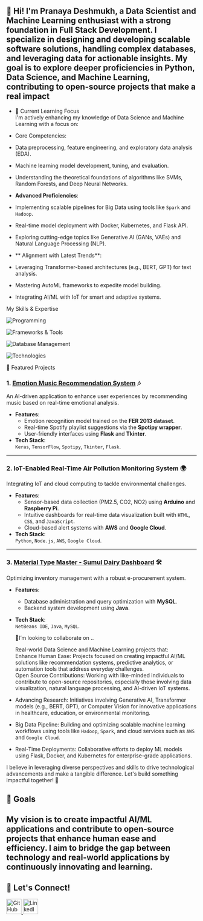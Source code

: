 
👋 Hi! I'm Pranaya Deshmukh, a Data Scientist and Machine Learning enthusiast with a strong foundation in Full Stack Development. I specialize in designing and developing scalable software solutions, handling complex databases, and leveraging data for actionable insights. My goal is to explore deeper proficiencies in Python, Data Science, and Machine Learning, contributing to open-source projects that make a real impact
- 
- 🌱  Current Learning Focus  
   I'm actively enhancing my knowledge of Data Science and Machine Learning with a focus on:  

-   Core Competencies:  
  - Data preprocessing, feature engineering, and exploratory data analysis (EDA).  
  - Machine learning model development, tuning, and evaluation.  
  - Understanding the theoretical foundations of algorithms like SVMs, Random Forests, and Deep Neural Networks.  

-   **Advanced Proficiencies**:  
  - Implementing scalable pipelines for Big Data using tools like `Spark` and `Hadoop`.  
  - Real-time model deployment with Docker, Kubernetes, and Flask API.  
  - Exploring cutting-edge topics like Generative AI (GANs, VAEs) and Natural Language Processing (NLP).

-  ** Alignment with Latest Trends**:  
  - Leveraging Transformer-based architectures (e.g., BERT, GPT) for text analysis.  
  - Mastering AutoML frameworks to expedite model building.  
  - Integrating AI/ML with IoT for smart and adaptive systems.

My Skills & Expertise
 
![Programming](https://img.shields.io/badge/Programming-Python%2C%20Java%2C%20JavaScript-blue?style=for-the-badge)
  
![Frameworks & Tools](https://img.shields.io/badge/Frameworks%20%26%20Tools-TensorFlow%2C%20Keras%2C%20Flask%2C%20Node.js-green?style=for-the-badge)

![Database Management](https://img.shields.io/badge/Database%20Management-MySQL%2C%20MongoDB-yellow?style=for-the-badge)
 
![Technologies](https://img.shields.io/badge/Other%20Technologies-IoT%2C%20Cloud%20Computing%20%28AWS%2C%20Google%20Cloud%29-purple?style=for-the-badge)

  
 🚀 Featured Projects

### 1. [Emotion Music Recommendation System](https://github.com/Pranaya-12/Emotion-Music-Recommendation) 🎶  
An AI-driven application to enhance user experiences by recommending music based on real-time emotional analysis.  

- **Features**:  
  - Emotion recognition model trained on the **FER 2013 dataset**.  
  - Real-time Spotify playlist suggestions via the **Spotipy wrapper**.  
  - User-friendly interfaces using **Flask** and **Tkinter**.  
- **Tech Stack**:  
  `Keras`, `TensorFlow`, `Spotipy`, `Tkinter`, `Flask`.  

---

### 2. IoT-Enabled Real-Time Air Pollution Monitoring System 🌍  
Integrating IoT and cloud computing to tackle environmental challenges.  

- **Features**:  
  - Sensor-based data collection (PM2.5, CO2, NO2) using **Arduino** and **Raspberry Pi**.  
  - Intuitive dashboards for real-time data visualization built with `HTML`, `CSS`, and `JavaScript`.  
  - Cloud-based alert systems with **AWS** and **Google Cloud**.  
- **Tech Stack**:  
  `Python`, `Node.js`, `AWS`, `Google Cloud`.  

---

### 3. [Material Type Master - Sumul Dairy Dashboard](https://github.com/Pranaya-12/Material-Type-Master) 🛠  
Optimizing inventory management with a robust e-procurement system.  

- **Features**:  
  - Database administration and query optimization with **MySQL**.  
  - Backend system development using **Java**.  
- **Tech Stack**:  
  `NetBeans IDE`, `Java`, `MySQL`.  

 
 
  💞️I’m looking to collaborate on ..

  Real-world Data Science and Machine Learning projects that:  
  Enhance Human Ease: Projects focused on creating impactful AI/ML solutions like recommendation systems, predictive analytics, or automation tools that address everyday challenges.  
  Open Source Contributions: Working with like-minded individuals to contribute to open-source repositories, especially those involving data visualization, natural language processing, and AI-driven IoT systems.  
- Advancing Research: Initiatives involving Generative AI, Transformer models (e.g., BERT, GPT), or Computer Vision for innovative applications in healthcare, education, or environmental monitoring.  
- Big Data Pipeline: Building and optimizing scalable machine learning workflows using tools like `Hadoop`, `Spark`, and cloud services such as `AWS` and `Google Cloud`.  
- Real-Time Deployments: Collaborative efforts to deploy ML models using Flask, Docker, and Kubernetes for enterprise-grade applications.  

I believe in leveraging diverse perspectives and skills to drive technological advancements and make a tangible difference. Let's build something impactful together! 🚀

## 🎯 Goals  
My vision is to create impactful AI/ML applications and contribute to open-source projects that enhance **human ease** and **efficiency**. I aim to bridge the gap between technology and real-world applications by continuously innovating and learning.
-
## 🤝 Let's Connect!  
<a href="https://github.com/Pranaya-1208" target="_blank">
    <img src="https://cdn-icons-png.flaticon.com/512/733/733609.png" alt="GitHub Profile" style="width:40px; height:40px;">
</a>







<a href="https://www.linkedin.com/in/pranaya-deshmukh/" target="_blank">
    <img src="https://cdn-icons-png.flaticon.com/512/174/174857.png" alt="LinkedIn Profile" style="width:40px; height:40px;">





<!DOCTYPE html>
<html lang="en">
<head>
    <meta charset="UTF-8">
    <meta name="viewport" content="width=device-width, initial-scale=1.0">
    <title>LinkedIn Logo with Tooltip</title>
    <style>
        /* Styling for LinkedIn logo */
        .linkedin-logo img {
            width: 40px;
            height: 40px;
            border-radius: 5px;
            transition: transform 0.3s ease, box-shadow 0.3s ease;
            cursor: pointer;
        }

        .linkedin-logo img:hover {
            transform: scale(1.1);
            box-shadow: 0 4px 8px rgba(0, 0, 0, 0.2);
        }

        /* Tooltip styling */
        .tooltip {
            position: absolute;
            padding: 5px 10px;
            background-color: #2bbc8a;
            color: white;
            border-radius: 4px;
            font-size: 12px;
            display: none;
            z-index: 10;
            box-shadow: 0px 2px 4px rgba(0, 0, 0, 0.2);
        }
    </style>
</head>
<body>
    <!-- LinkedIn logo with link -->
    <a href="https://www.linkedin.com/in/pranaya-deshmukh/" target="_blank" class="linkedin-logo">
        <img src="https://cdn-icons-png.flaticon.com/512/174/174857.png" alt="LinkedIn Profile">
    </a>
    <div id="tooltip" class="tooltip">Visit my LinkedIn Profile</div>

    <script>
        // JavaScript for dynamic tooltip
        const linkedinLogo = document.querySelector('.linkedin-logo');
        const tooltip = document.getElementById('tooltip');

        // Show tooltip on hover
        linkedinLogo.addEventListener('mouseover', (e) => {
            const rect = linkedinLogo.getBoundingClientRect();
            tooltip.style.left = `${rect.left + window.pageXOffset}px`;
            tooltip.style.top = `${rect.top + window.pageYOffset - 30}px`;
            tooltip.style.display = 'block';
        });

        // Hide tooltip on mouseout
        linkedinLogo.addEventListener('mouseout', () => {
            tooltip.style.display = 'none';
        });
    </script>
</body>
</html>


<a href="mailto:pranayadeshmukh1020@gmail.com">
    <img src="https://cdn-icons-png.flaticon.com/512/281/281769.png" alt="Email" style="width:40px; height:40px;">
</a>


Feel free to explore my projects and collaborate on exciting ideas! 🚀  
